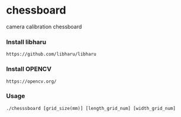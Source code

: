 # chessboard
camera calibration chessboard
### Install libharu
```
https://github.com/libharu/libharu
```
### Install OPENCV
```
https://opencv.org/
```
### Usage
```
./chesssboard [grid_size(mm)] [length_grid_num] [width_grid_num]
```
